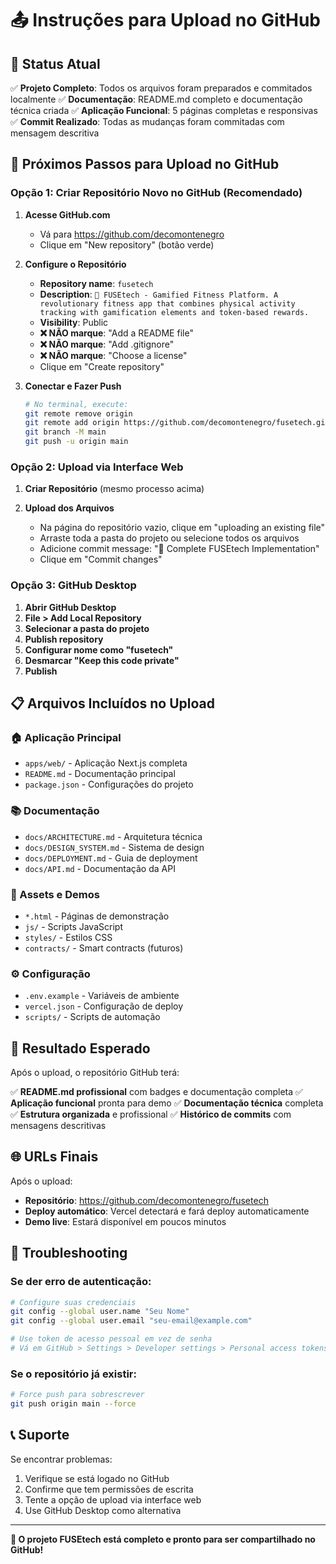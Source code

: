 # 📤 Instruções para Upload no GitHub

## 🎯 Status Atual

✅ **Projeto Completo**: Todos os arquivos foram preparados e commitados localmente
✅ **Documentação**: README.md completo e documentação técnica criada
✅ **Aplicação Funcional**: 5 páginas completas e responsivas
✅ **Commit Realizado**: Todas as mudanças foram commitadas com mensagem descritiva

## 🚀 Próximos Passos para Upload no GitHub

### Opção 1: Criar Repositório Novo no GitHub (Recomendado)

1. **Acesse GitHub.com**
   - Vá para https://github.com/decomontenegro
   - Clique em "New repository" (botão verde)

2. **Configure o Repositório**
   - **Repository name**: `fusetech`
   - **Description**: `🚀 FUSEtech - Gamified Fitness Platform. A revolutionary fitness app that combines physical activity tracking with gamification elements and token-based rewards.`
   - **Visibility**: Public
   - **❌ NÃO marque**: "Add a README file"
   - **❌ NÃO marque**: "Add .gitignore"
   - **❌ NÃO marque**: "Choose a license"
   - Clique em "Create repository"

3. **Conectar e Fazer Push**
   ```bash
   # No terminal, execute:
   git remote remove origin
   git remote add origin https://github.com/decomontenegro/fusetech.git
   git branch -M main
   git push -u origin main
   ```

### Opção 2: Upload via Interface Web

1. **Criar Repositório** (mesmo processo acima)

2. **Upload dos Arquivos**
   - Na página do repositório vazio, clique em "uploading an existing file"
   - Arraste toda a pasta do projeto ou selecione todos os arquivos
   - Adicione commit message: "🚀 Complete FUSEtech Implementation"
   - Clique em "Commit changes"

### Opção 3: GitHub Desktop

1. **Abrir GitHub Desktop**
2. **File > Add Local Repository**
3. **Selecionar a pasta do projeto**
4. **Publish repository**
5. **Configurar nome como "fusetech"**
6. **Desmarcar "Keep this code private"**
7. **Publish**

## 📋 Arquivos Incluídos no Upload

### 🏠 Aplicação Principal
- `apps/web/` - Aplicação Next.js completa
- `README.md` - Documentação principal
- `package.json` - Configurações do projeto

### 📚 Documentação
- `docs/ARCHITECTURE.md` - Arquitetura técnica
- `docs/DESIGN_SYSTEM.md` - Sistema de design
- `docs/DEPLOYMENT.md` - Guia de deployment
- `docs/API.md` - Documentação da API

### 🎨 Assets e Demos
- `*.html` - Páginas de demonstração
- `js/` - Scripts JavaScript
- `styles/` - Estilos CSS
- `contracts/` - Smart contracts (futuros)

### ⚙️ Configuração
- `.env.example` - Variáveis de ambiente
- `vercel.json` - Configuração de deploy
- `scripts/` - Scripts de automação

## 🎯 Resultado Esperado

Após o upload, o repositório GitHub terá:

✅ **README.md profissional** com badges e documentação completa
✅ **Aplicação funcional** pronta para demo
✅ **Documentação técnica** completa
✅ **Estrutura organizada** e profissional
✅ **Histórico de commits** com mensagens descritivas

## 🌐 URLs Finais

Após o upload:
- **Repositório**: https://github.com/decomontenegro/fusetech
- **Deploy automático**: Vercel detectará e fará deploy automaticamente
- **Demo live**: Estará disponível em poucos minutos

## 🔧 Troubleshooting

### Se der erro de autenticação:
```bash
# Configure suas credenciais
git config --global user.name "Seu Nome"
git config --global user.email "seu-email@example.com"

# Use token de acesso pessoal em vez de senha
# Vá em GitHub > Settings > Developer settings > Personal access tokens
```

### Se o repositório já existir:
```bash
# Force push para sobrescrever
git push origin main --force
```

## 📞 Suporte

Se encontrar problemas:
1. Verifique se está logado no GitHub
2. Confirme que tem permissões de escrita
3. Tente a opção de upload via interface web
4. Use GitHub Desktop como alternativa

---

**🎉 O projeto FUSEtech está completo e pronto para ser compartilhado no GitHub!**
